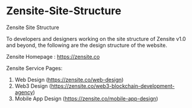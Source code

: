 # Zensite-Site-Structure
Zensite Site Structure

To developers and designers working on the site structure of Zensite v1.0 and beyond, the following are the design structure of the website.

Zensite Homepage : https://zensite.co 

Zensite Service Pages:

1. Web Design (https://zensite.co/web-design)
2. Web3 Design (https://zensite.co/web3-blockchain-development-agency)
3. Mobile App Design (https://zensite.co/mobile-app-design)
